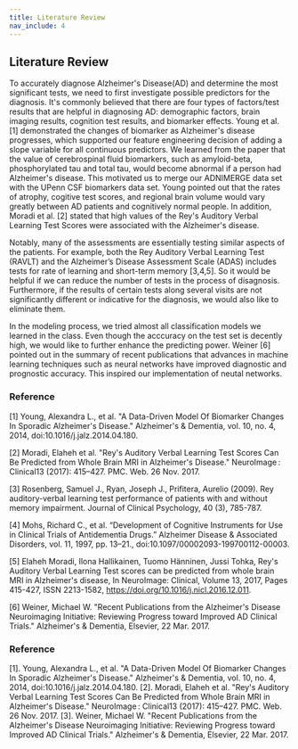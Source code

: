 ```yaml
---
title: Literature Review
nav_include: 4
---
```


## Literature Review

To accurately diagnose Alzheimer's Disease(AD) and determine the most significant tests, we need to first investigate possible predictors for the diagnosis. It's commonly believed that there are four types of factors/test results that are helpful in diagnosing AD: demographic factors, brain imaging results, cognition test results, and biomarker effects. Young et al. [1] demonstrated the changes of biomarker as Alzheimer's disease progresses, which supported our feature engineering decision of adding a slope variable for all continuous predictors. We learned from the paper that the value of cerebrospinal fluid biomarkers, such as amyloid-beta, phosphorylated tau and total tau, would become abnormal if a person had Alzheimer's disease. This motivated us to merge our ADNIMERGE data set with the UPenn CSF biomarkers data set. Young pointed out that the rates of atrophy, cogitive test scores, and regional brain volume would vary greatly between AD patients and cognitively normal people. In addition, Moradi et al. [2] stated that high values of the Rey's Auditory Verbal Learning Test Scores were associated with the Alzheimer's disease. 

Notably, many of the assessments are essentially testing similar aspects of the patients. For example, both the Rey Auditory Verbal Learning Test (RAVLT) and the Alzheimer’s Disease Assessment Scale (ADAS) includes tests for rate of learning and short-term memory [3,4,5]. So it would be helpful if we can reduce the number of tests in the process of disagnosis. Furthermore, if the results of certain tests along several visits are not significantly different or indicative for the diagnosis, we would also like to eliminate them.

In the modeling process, we tried almost all classification models we learned in the class. Even though the acccuracy on the test set is decently high, we would like to further enhance the predicting power. Weiner [6] pointed out in the summary of recent publications that advances in machine learning techniques such as neural networks have improved diagnostic and prognostic accuracy. This inspired our implementation of neutal networks.


### Reference
[1] Young, Alexandra L., et al. "A Data-Driven Model Of Biomarker Changes In Sporadic Alzheimer's Disease." Alzheimer's & Dementia, vol. 10, no. 4, 2014, doi:10.1016/j.jalz.2014.04.180.

[2] Moradi, Elaheh et al. "Rey's Auditory Verbal Learning Test Scores Can Be Predicted from Whole Brain MRI in Alzheimer's Disease." NeuroImage : Clinical13 (2017): 415–427. PMC. Web. 26 Nov. 2017.

[3] Rosenberg, Samuel J., Ryan, Joseph J., Prifitera, Aurelio (2009). Rey auditory-verbal learning test performance of patients with and without memory impairment. Journal of Clinical Psychology, 40 (3), 785-787.

[4] Mohs, Richard C., et al. “Development of Cognitive Instruments for Use in Clinical Trials of Antidementia Drugs.” Alzheimer Disease & Associated Disorders, vol. 11, 1997, pp. 13–21., doi:10.1097/00002093-199700112-00003.

[5] Elaheh Moradi, Ilona Hallikainen, Tuomo Hänninen, Jussi Tohka, Rey's Auditory Verbal Learning Test scores can be predicted from whole brain MRI in Alzheimer's disease, In NeuroImage: Clinical, Volume 13, 2017, Pages 415-427, ISSN 2213-1582, https://doi.org/10.1016/j.nicl.2016.12.011.

[6] Weiner, Michael W. "Recent Publications from the Alzheimer's 
Disease Neuroimaging Initiative: Reviewing Progress toward Improved AD Clinical Trials." Alzheimer's & Dementia, Elsevier, 22 Mar. 2017.



### Reference
[1]. Young, Alexandra L., et al. "A Data-Driven Model Of Biomarker Changes In Sporadic Alzheimer's Disease." Alzheimer's & Dementia, vol. 10, no. 4, 2014, doi:10.1016/j.jalz.2014.04.180.
[2]. Moradi, Elaheh et al. "Rey's Auditory Verbal Learning Test Scores Can Be Predicted from Whole Brain MRI in Alzheimer's Disease." NeuroImage : Clinical13 (2017): 415–427. PMC. Web. 26 Nov. 2017.
[3]. Weiner, Michael W. "Recent Publications from the Alzheimer's Disease Neuroimaging Initiative: Reviewing Progress toward Improved AD Clinical Trials." Alzheimer's & Dementia, Elsevier, 22 Mar. 2017.
